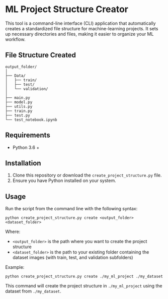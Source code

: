 # ML Project Structure Creator

This tool is a command-line interface (CLI) application that automatically creates a standardized file structure for machine-learning projects. It sets up necessary directories and files, making it easier to organize your ML workflow.

## File Structure Created

```
output_folder/
│
├── Data/
│   ├── train/
│   ├── test/
│   └── validation/
│
├── main.py
├── model.py
├── utils.py
├── train.py
├── test.py
└── test_notebook.ipynb
```

## Requirements
- Python 3.6 +

## Installation
1. Clone this repository or download the `create_project_structure.py` file.
2. Ensure you have Python installed on your system.

## Usage

Run the script from the command line with the following syntax:
```
python create_project_structure.py create <output_folder> <dataset_folder>
```
Where:
- `<output_folder>` is the path where you want to create the project structure
- `<dataset_folder>` is the path to your existing folder containing the dataset images (with train, test, and validation subfolders)

Example:
```
python create_project_structure.py create ./my_ml_project ./my_dataset
```

This command will create the project structure in `./my_ml_project` using the dataset from `./my_dataset`.
